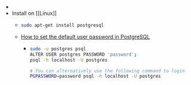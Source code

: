 -
- Install on [[Linux]]
	- ```bash
	  sudo apt-get install postgresql
	  ```
	- [How to set the default user password in PostgreSQL](https://chartio.com/resources/tutorials/how-to-set-the-default-user-password-in-postgresql/)
		- ```bash
		  sudo -u postgres psql
		  ALTER USER postgres PASSWORD 'password';
		  psql -h localhost -U postgres
		  
		  # You can alternatively use the following command to login
		  PGPASSWORD=password psql -h localhost -U postgres
		  ```